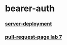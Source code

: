# bearer-auth



### [server-deployment](https://bearer-auth-server-u8w1.onrender.com/)

### [pull-request-page lab 7](https://github.com/Mohammad-Aljamal/bearer-auth/pull/2)